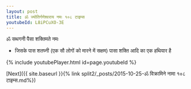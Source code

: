 ```yaml
---
layout: post
title: ॐ ज्योतिर्गणेश्वराय नमः १०८ टाइम्स
youtubeId: L8iPCuXO-3E
---
```

 
 
 ॐ सथगनी पैसा शक्तिमते नमः  
 
 -  जिसके पास शतघ्नी (एक सौ लोगों को मारने में सक्षम) पासा शक्ति आदि का एक हथियार है 
 
  
 
  
 
 
 
 
 
 


{% include youtubePlayer.html id=page.youtubeId %}
 
[Next]({{ site.baseurl }}{% link  split2/_posts/2015-10-25-ॐ विक्रामिने नामा १०८ टाइम्स.md%})
 
